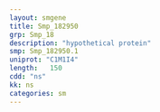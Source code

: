 ```yaml
---
layout: smgene
title: Smp_182950
grp: Smp_18
description: "hypothetical protein"
smp: Smp_182950.1
uniprot: "C1M1I4"
length:   150
cdd: "ns"
kk: ns
categories: sm
---
```

